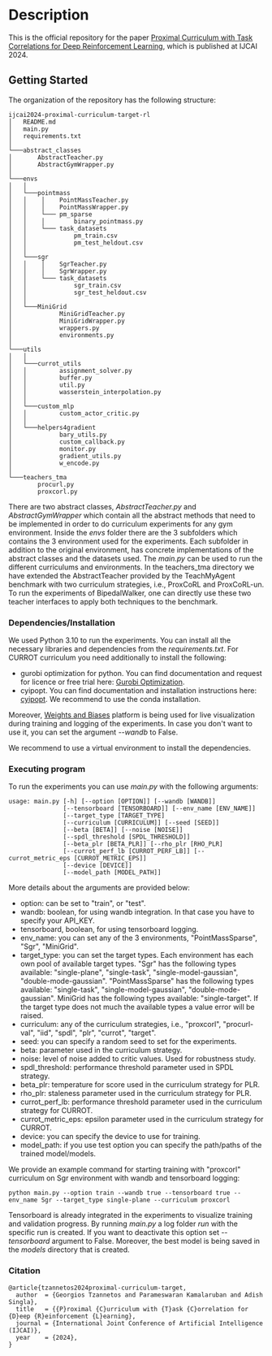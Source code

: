 # Description

This is the official repository for the paper [Proximal Curriculum with Task Correlations for Deep Reinforcement Learning](https://arxiv.org/pdf/2405.02481), which is published at IJCAI 2024.

## Getting Started

The organization of the repository has the following structure:

```
ijcai2024-proximal-curriculum-target-rl
│   README.md
│   main.py    
│   requirements.txt
│
└───abstract_classes
│       AbstractTeacher.py
│       AbstractGymWrapper.py
│   
└───envs 
│   │
│   └───pointmass
│   │    │    PointMassTeacher.py
│   │    │    PointMassWrapper.py   
│   │    └─── pm_sparse
│   │    │        binary_pointmass.py
│   │    └─── task_datasets
│   │             pm_train.csv
│   │             pm_test_heldout.csv
│   │
│   └───sgr
│   │    │    SgrTeacher.py
│   │    │    SgrWrapper.py
│   │    └─── task_datasets
│   │             sgr_train.csv
│   │             sgr_test_heldout.csv
│   │
│   └───MiniGrid
│             MiniGridTeacher.py
│             MiniGridWrapper.py
│             wrappers.py
│             environments.py
│
└───utils
│   │
│   └───currot_utils
│   │         assignment_solver.py
│   │         buffer.py
│   │         util.py
│   │         wasserstein_interpolation.py
│   │
│   └───custom_mlp
│   │         custom_actor_critic.py
│   │
│   └───helpers4gradient
│             bary_utils.py
│             custom_callback.py
│             monitor.py
│             gradient_utils.py
│             w_encode.py
│
└───teachers_tma
        procurl.py
        proxcorl.py            
```

There are two abstract classes, _AbstractTeacher.py_ and _AbstractGymWrapper_ which contain all the abstract methods that need to be implemented in order to do curriculum experiments for any gym environment. Inside the _envs_ folder there are the 3 subfolders which contains the 3 environment used for the experiments. Each subfolder in addition to the original environment, has concrete implementations of the abstract classes and the datasets used. The _main.py_ can be used to run the different curriculums and environments. In the teachers_tma directory we have extended the AbstractTeacher provided by the TeachMyAgent benchmark with two curriculum strategies, i.e., ProxCoRL and ProxCoRL-un. To run the experiments of BipedalWalker, one can directly use these two teacher interfaces to apply both techniques to the benchmark. 

### Dependencies/Installation

We used Python 3.10 to run the experiments. You can install all the necessary libraries and dependencies from the _requirements.txt_. For CURROT curriculum you need additionally to install the following:
- gurobi optimization for python. You can find documentation and request for licence or free trial here: [Gurobi Optimization](https://www.gurobi.com/). 
- cyipopt. You can find documentation and installation instructions here: [cyipopt](https://cyipopt.readthedocs.io/en/stable/install.html). We recommend to use the conda installation.

Moreover, [Weights and Biases](https://wandb.ai/site) platform is being used for live visualization during training and logging of the experiments. In case you don't want to use it, you can set the argument _--wandb_ to False.

We recommend to use a virtual environment to install the dependencies. 

### Executing program

To run the experiments you can use _main.py_ with the following arguments:
```
usage: main.py [-h] [--option [OPTION]] [--wandb [WANDB]]
               [--tensorboard [TENSORBOARD]] [--env_name [ENV_NAME]]
               [--target_type [TARGET_TYPE]
               [--curriculum [CURRICULUM]] [--seed [SEED]]
               [--beta [BETA]] [--noise [NOISE]]
               [--spdl_threshold [SPDL_THRESHOLD]] 
               [--beta_plr [BETA_PLR]] [--rho_plr [RHO_PLR]
               [--currot_perf_lb [CURROT_PERF_LB]] [--currot_metric_eps [CURROT_METRIC_EPS]]
               [--device [DEVICE]]
               [--model_path [MODEL_PATH]]
```

More details about the arguments are provided below:
 - option: can be set to "train", or "test".
 - wandb: boolean, for using wandb integration. In that case you have to specify your API_KEY.
 - tensorboard, boolean, for using tensorboard logging.
 - env_name: you can set any of the 3 environments, "PointMassSparse", "Sgr", "MiniGrid".
 - target_type: you can set the target types. Each environment has each own pool of available target types. "Sgr" has the following types available: "single-plane", "single-task", "single-model-gaussian", "double-mode-gaussian". "PointMassSparse" has the following types available: "single-task", "single-model-gaussian", "double-mode-gaussian". MiniGrid has the following types available: "single-target". If the target type does not much the available types a value error will be raised.
 - curriculum: any of the curriculum strategies, i.e., "proxcorl", "procurl-val", "iid", "spdl", "plr", "currot", "target".
 - seed: you can specify a random seed to set for the experiments.
 - beta: parameter used in the curriculum strategy.
 - noise: level of noise added to critic values. Used for robustness study.
 - spdl_threshold: performance threshold parameter used in SPDL strategy.
 - beta_plr: temperature for score used in the curriculum strategy for PLR.
 - rho_plr: staleness parameter used in the curriculum strategy for PLR.
 - currot_perf_lb: performance threshold parameter used in the curriculum strategy for CURROT.
 - currot_metric_eps: epsilon parameter used in the curriculum strategy for CURROT.
 - device: you can specify the device to use for training.
 - model_path: if you use test option you can specify the path/paths of the trained model/models.

We provide an example command for starting training with "proxcorl" curriculum on Sgr environment with wandb and tensorboard logging:

```
python main.py --option train --wandb true --tensorboard true --env_name Sgr --target_type single-plane --curriculum proxcorl
```

Tensorboard is already integrated in the experiments to visualize training and validation progress. By running _main.py_ a log folder _run_ with the specific run is created.
If you want to deactivate this option set _--tensorboard_ argument to False. Moreover, the best model is being saved in the _models_ directory that is created.

### Citation

```
@article{tzannetos2024proximal-curriculum-target,
  author  = {Georgios Tzannetos and Parameswaran Kamalaruban and Adish Singla},
  title   = {{P}roximal {C}urriculum with {T}ask {C}orrelation for {D}eep {R}einforcement {L}earning},
  journal = {International Joint Conference of Artificial Intelligence (IJCAI)},
  year    = {2024},
}
```

